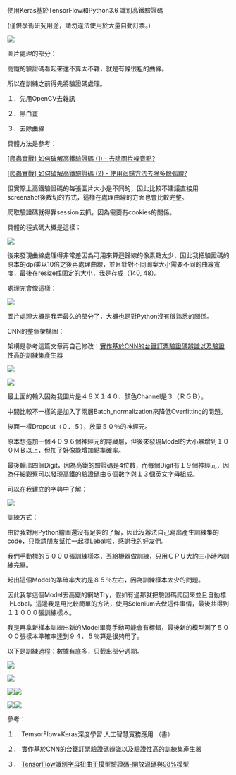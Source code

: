 <!--
/* Font Definitions */
@font-face
{font-family:新細明體;
panose-1:2 2 5 0 0 0 0 0 0 0;
mso-font-alt:PMingLiU;
mso-font-charset:136;
mso-generic-font-family:roman;
mso-font-pitch:variable;
mso-font-signature:-1610611969 684719354 22 0 1048577 0;}
@font-face
{font-family:"Cambria Math";
panose-1:2 4 5 3 5 4 6 3 2 4;
mso-font-charset:0;
mso-generic-font-family:roman;
mso-font-pitch:variable;
mso-font-signature:-536870145 1107305727 0 0 415 0;}
@font-face
{font-family:Calibri;
panose-1:2 15 5 2 2 2 4 3 2 4;
mso-font-charset:0;
mso-generic-font-family:swiss;
mso-font-pitch:variable;
mso-font-signature:-536859905 -1073732485 9 0 511 0;}
@font-face
{font-family:"Apple Color Emoji";
panose-1:0 0 0 0 0 0 0 0 0 0;
mso-font-charset:0;
mso-generic-font-family:auto;
mso-font-pitch:variable;
mso-font-signature:3 402653184 335544320 0 1 0;}
@font-face
{font-family:"Heiti TC Medium";
panose-1:0 0 0 0 0 0 0 0 0 0;
mso-font-charset:128;
mso-generic-font-family:auto;
mso-font-pitch:variable;
mso-font-signature:-2147483601 134676554 16 0 4063233 0;}
@font-face
{font-family:"\@Heiti TC Medium";
mso-font-charset:128;
mso-generic-font-family:auto;
mso-font-pitch:variable;
mso-font-signature:-2147483601 134676554 16 0 4063233 0;}
@font-face
{font-family:"\@新細明體";
panose-1:2 1 6 1 0 1 1 1 1 1;
mso-font-charset:136;
mso-generic-font-family:roman;
mso-font-pitch:variable;
mso-font-signature:-1610611969 684719354 22 0 1048577 0;}
/* Style Definitions */
p.MsoNormal, li.MsoNormal, div.MsoNormal
{mso-style-unhide:no;
mso-style-qformat:yes;
mso-style-parent:"";
margin:0cm;
margin-bottom:.0001pt;
mso-pagination:none;
font-size:12.0pt;
font-family:"Calibri",sans-serif;
mso-ascii-font-family:Calibri;
mso-ascii-theme-font:minor-latin;
mso-fareast-font-family:新細明體;
mso-fareast-theme-font:minor-fareast;
mso-hansi-font-family:Calibri;
mso-hansi-theme-font:minor-latin;
mso-bidi-font-family:"Times New Roman";
mso-bidi-theme-font:minor-bidi;
mso-font-kerning:1.0pt;}
h1
{mso-style-priority:9;
mso-style-unhide:no;
mso-style-qformat:yes;
mso-style-link:"標題 1 字元";
mso-style-next:內文;
margin-top:9.0pt;
margin-right:0cm;
margin-bottom:9.0pt;
margin-left:0cm;
line-height:300%;
mso-pagination:none;
page-break-after:avoid;
mso-outline-level:1;
font-size:26.0pt;
font-family:"Calibri Light",sans-serif;
mso-ascii-font-family:"Calibri Light";
mso-ascii-theme-font:major-latin;
mso-fareast-font-family:新細明體;
mso-fareast-theme-font:major-fareast;
mso-hansi-font-family:"Calibri Light";
mso-hansi-theme-font:major-latin;
mso-bidi-font-family:"Times New Roman";
mso-bidi-theme-font:major-bidi;
mso-font-kerning:26.0pt;}
h4
{mso-style-noshow:yes;
mso-style-priority:9;
mso-style-qformat:yes;
mso-style-link:"標題 4 字元";
mso-margin-top-alt:auto;
margin-right:0cm;
mso-margin-bottom-alt:auto;
margin-left:0cm;
mso-pagination:widow-orphan;
mso-outline-level:4;
font-size:12.0pt;
font-family:"新細明體",serif;
mso-bidi-font-family:新細明體;}
a:link, span.MsoHyperlink
{mso-style-noshow:yes;
mso-style-priority:99;
color:#0563C1;
mso-themecolor:hyperlink;
text-decoration:underline;
text-underline:single;}
a:visited, span.MsoHyperlinkFollowed
{mso-style-noshow:yes;
mso-style-priority:99;
color:#954F72;
mso-themecolor:followedhyperlink;
text-decoration:underline;
text-underline:single;}
p.MsoListParagraph, li.MsoListParagraph, div.MsoListParagraph
{mso-style-priority:34;
mso-style-unhide:no;
mso-style-qformat:yes;
margin-top:0cm;
margin-right:0cm;
margin-bottom:0cm;
margin-left:24.0pt;
margin-bottom:.0001pt;
mso-para-margin-top:0cm;
mso-para-margin-right:0cm;
mso-para-margin-bottom:0cm;
mso-para-margin-left:2.0gd;
mso-para-margin-bottom:.0001pt;
mso-pagination:none;
font-size:12.0pt;
font-family:"Calibri",sans-serif;
mso-ascii-font-family:Calibri;
mso-ascii-theme-font:minor-latin;
mso-fareast-font-family:新細明體;
mso-fareast-theme-font:minor-fareast;
mso-hansi-font-family:Calibri;
mso-hansi-theme-font:minor-latin;
mso-bidi-font-family:"Times New Roman";
mso-bidi-theme-font:minor-bidi;
mso-font-kerning:1.0pt;}
span.1
{mso-style-name:"標題 1 字元";
mso-style-priority:9;
mso-style-unhide:no;
mso-style-locked:yes;
mso-style-link:"標題 1";
mso-ansi-font-size:26.0pt;
mso-bidi-font-size:26.0pt;
font-family:"Calibri Light",sans-serif;
mso-ascii-font-family:"Calibri Light";
mso-ascii-theme-font:major-latin;
mso-fareast-font-family:新細明體;
mso-fareast-theme-font:major-fareast;
mso-hansi-font-family:"Calibri Light";
mso-hansi-theme-font:major-latin;
mso-bidi-font-family:"Times New Roman";
mso-bidi-theme-font:major-bidi;
mso-font-kerning:26.0pt;
font-weight:bold;}
span.4
{mso-style-name:"標題 4 字元";
mso-style-noshow:yes;
mso-style-priority:9;
mso-style-unhide:no;
mso-style-locked:yes;
mso-style-link:"標題 4";
font-family:"新細明體",serif;
mso-ascii-font-family:新細明體;
mso-fareast-font-family:新細明體;
mso-hansi-font-family:新細明體;
mso-bidi-font-family:新細明體;
mso-font-kerning:0pt;
font-weight:bold;}
p.msonormal0, li.msonormal0, div.msonormal0
{mso-style-name:msonormal;
mso-style-unhide:no;
mso-margin-top-alt:auto;
margin-right:0cm;
mso-margin-bottom-alt:auto;
margin-left:0cm;
mso-pagination:widow-orphan;
font-size:12.0pt;
font-family:"新細明體",serif;
mso-bidi-font-family:新細明體;}
span.SpellE
{mso-style-name:"";
mso-spl-e:yes;}
.MsoChpDefault
{mso-style-type:export-only;
mso-default-props:yes;
font-size:10.0pt;
mso-ansi-font-size:10.0pt;
mso-bidi-font-size:10.0pt;
font-family:"Calibri",sans-serif;
mso-ascii-font-family:Calibri;
mso-hansi-font-family:Calibri;
mso-bidi-font-family:"Times New Roman";
mso-bidi-theme-font:minor-bidi;
mso-font-kerning:0pt;}
/* Page Definitions */
@page
{mso-page-border-surround-header:no;
mso-page-border-surround-footer:no;}
@page WordSection1
{size:595.0pt 842.0pt;
margin:72.0pt 90.0pt 72.0pt 90.0pt;
mso-header-margin:42.55pt;
mso-footer-margin:49.6pt;
mso-paper-source:0;
layout-grid:20.0pt;}
div.WordSection1
{page:WordSection1;}
/* List Definitions */
@list l0
{mso-list-id:34282827;
mso-list-type:hybrid;
mso-list-template-ids:170686730 -745627960 67698713 67698715 67698703 67698713 67698715 67698703 67698713 67698715;}
@list l0:level1
{mso-level-number-format:decimal-full-width;
mso-level-text:%1．;
mso-level-tab-stop:none;
mso-level-number-position:left;
text-indent:-36.0pt;}
@list l0:level2
{mso-level-number-format:ideograph-traditional;
mso-level-text:%2、;
mso-level-tab-stop:none;
mso-level-number-position:left;
margin-left:48.0pt;
text-indent:-24.0pt;}
@list l0:level3
{mso-level-number-format:roman-lower;
mso-level-tab-stop:none;
mso-level-number-position:right;
margin-left:72.0pt;
text-indent:-24.0pt;}
@list l0:level4
{mso-level-tab-stop:none;
mso-level-number-position:left;
margin-left:96.0pt;
text-indent:-24.0pt;}
@list l0:level5
{mso-level-number-format:ideograph-traditional;
mso-level-text:%5、;
mso-level-tab-stop:none;
mso-level-number-position:left;
margin-left:120.0pt;
text-indent:-24.0pt;}
@list l0:level6
{mso-level-number-format:roman-lower;
mso-level-tab-stop:none;
mso-level-number-position:right;
margin-left:144.0pt;
text-indent:-24.0pt;}
@list l0:level7
{mso-level-tab-stop:none;
mso-level-number-position:left;
margin-left:168.0pt;
text-indent:-24.0pt;}
@list l0:level8
{mso-level-number-format:ideograph-traditional;
mso-level-text:%8、;
mso-level-tab-stop:none;
mso-level-number-position:left;
margin-left:192.0pt;
text-indent:-24.0pt;}
@list l0:level9
{mso-level-number-format:roman-lower;
mso-level-tab-stop:none;
mso-level-number-position:right;
margin-left:216.0pt;
text-indent:-24.0pt;}
@list l1
{mso-list-id:1778215038;
mso-list-type:hybrid;
mso-list-template-ids:140940664 -1828952166 67698713 67698715 67698703 67698713 67698715 67698703 67698713 67698715;}
@list l1:level1
{mso-level-number-format:decimal-full-width;
mso-level-text:%1．;
mso-level-tab-stop:none;
mso-level-number-position:left;
margin-left:54.0pt;
text-indent:-54.0pt;}
@list l1:level2
{mso-level-number-format:ideograph-traditional;
mso-level-text:%2、;
mso-level-tab-stop:none;
mso-level-number-position:left;
margin-left:48.0pt;
text-indent:-24.0pt;}
@list l1:level3
{mso-level-number-format:roman-lower;
mso-level-tab-stop:none;
mso-level-number-position:right;
margin-left:72.0pt;
text-indent:-24.0pt;}
@list l1:level4
{mso-level-tab-stop:none;
mso-level-number-position:left;
margin-left:96.0pt;
text-indent:-24.0pt;}
@list l1:level5
{mso-level-number-format:ideograph-traditional;
mso-level-text:%5、;
mso-level-tab-stop:none;
mso-level-number-position:left;
margin-left:120.0pt;
text-indent:-24.0pt;}
@list l1:level6
{mso-level-number-format:roman-lower;
mso-level-tab-stop:none;
mso-level-number-position:right;
margin-left:144.0pt;
text-indent:-24.0pt;}
@list l1:level7
{mso-level-tab-stop:none;
mso-level-number-position:left;
margin-left:168.0pt;
text-indent:-24.0pt;}
@list l1:level8
{mso-level-number-format:ideograph-traditional;
mso-level-text:%8、;
mso-level-tab-stop:none;
mso-level-number-position:left;
margin-left:192.0pt;
text-indent:-24.0pt;}
@list l1:level9
{mso-level-number-format:roman-lower;
mso-level-tab-stop:none;
mso-level-number-position:right;
margin-left:216.0pt;
text-indent:-24.0pt;}
ol
{margin-bottom:0cm;}
ul
{margin-bottom:0cm;}
-->



使用Keras基於TensorFlow和Python3.6 識別高鐵驗證碼





(僅供學術研究用途，請勿違法使用於大量自動訂票。)

![](使用Keras%20和Python3.fld/image001.png)

圖片處理的部分：

高鐵的驗證碼看起來還不算太不雜，就是有條很粗的曲線。

所以在訓練之前得先將驗證碼處理。

１．先用OpenCV去雜訊

２．黑白畫

３．去除曲線



具體方法是參考：

[[爬蟲實戰] 如何破解高鐵驗證碼 (1) - 去除圖片噪音點?](https://youtu.be/6HGbKdB4kVY)

[[爬蟲實戰] 如何破解高鐵驗證碼 (2) - 使用迴歸方法去除多餘弧線?](https://youtu.be/4DHcOPSfC4c)



但實際上高鐵驗證碼的每張圖片大小是不同的，因此比較不建議直接用screenshot後裁切的方式，這樣在處理曲線的方面也會比較完整。

爬取驗證碼就得靠session去抓，因為需要有cookies的關係。

具體的程式碼大概是這樣：

![](使用Keras%20和Python3.fld/image004.png)

後來發現曲線處理得非常差因為可用來算迴歸線的像素點太少，因此我把驗證碼的原本的dpi乘以10倍之後再處理曲線，並且針對不同圖案大小需要不同的曲線寬度，最後在resize成固定的大小，我是存成（140, 48）。



處理完會像這樣：

![](使用Keras%20和Python3.fld/image002.jpg)



圖片處理大概是我弄最久的部分了，大概也是對Python沒有很熟悉的關係。



CNN的整個架構圖：

架構是參考這篇文章再自己修改：[實作基於CNN的台鐵訂票驗證碼辨識以及驗證性高的訓練集產生器](https://github.com/JasonLiTW/simple-railway-captcha-solver)



![](使用Keras%20和Python3.fld/image003.png)



![](使用Keras%20和Python3.fld/image005.png)



最上面的輸入因為我圖片是４８Ｘ１４０、顏色Channel是３（ＲＧＢ）。

中間比較不一樣的是加入了兩層Batch_normalization來降低Overfitting的問題。

後面一樣Dropout（０．５），放棄５０％的神經元。

原本想造加一個４０９６個神經元的隱藏層，但後來發現Model的大小暴增到１００ＭＢ以上，但加了好像能增加點準確率。

最後輸出四個Digit，因為高鐵的驗證碼是4位數，而每個Digit有１９個神經元，因為仔細觀察可以發現高鐵的驗證碼由６個數字與１３個英文字母組成。

可以在我建立的字典中了解：

![](使用Keras%20和Python3.fld/image006.png)



訓練方式：

由於我對用Python繪圖還沒有足夠的了解，因此沒辦法自己寫出產生訓練集的code，只能請朋友幫忙一起標Lebal啦，感謝我的好友們。

我們手動標的５０００張訓練樣本，丟給機器做訓練，只用ＣＰＵ大約三小時內訓練完畢。

起出這個Model的準確率大約是８５％左右，因為訓練樣本太少的問題。

因此我拿這個Model去高鐵的網站Try，假如有過那就把驗證碼爬回來並且自動標上Lebal，這邊我是用比較簡單的方法，使用Selenium去做這件事情，最後共得到１１０００張訓練樣本。

我是再拿新樣本訓練出新的Model畢竟手動可能會有標錯，最後新的模型測了５０００張樣本準確率達到９４．５％算是很夠用了。



以下是訓練過程：數據有底多，只截出部分週期。

![](使用Keras%20和Python3.fld/image007.png)





![](使用Keras%20和Python3.fld/image008.png)

![](使用Keras%20和Python3.fld/image010.png)![](使用Keras%20和Python3.fld/image009.png)

![](使用Keras%20和Python3.fld/image011.png)![](使用Keras%20和Python3.fld/image012.png)





參考：

１．
TemsorFlow+Keras深度學習 人工智慧實務應用 （書）

２．
[實作基於CNN的台鐵訂票驗證碼辨識以及驗證性高的訓練集產生器](https://github.com/JasonLiTW/simple-railway-captcha-solver)

３．
[TensorFlow識別字母扭曲干擾型驗證碼-開放源碼與98%模型](https://zhuanlan.zhihu.com/p/25779608)


